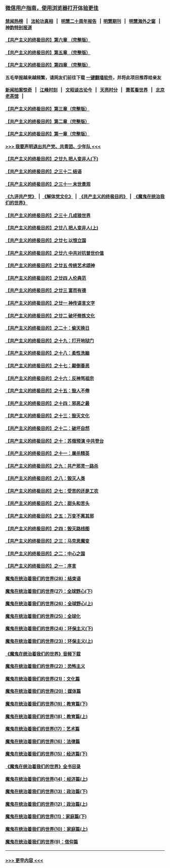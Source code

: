 ### [微信用户指南，使用浏览器打开体验更佳](https://github.com/gfw-breaker/banned-news1/blob/master/indexes/wechat-guide.md?t=0)
#### [禁闻热榜](热点新闻.md?t=0)  &nbsp;&nbsp;|&nbsp;&nbsp; [法轮功真相](https://github.com/gfw-breaker/truth/blob/master/README.md?t=0) &nbsp;&nbsp;|&nbsp;&nbsp; [明慧二十周年报告](https://github.com/gfw-breaker/mh-reports/blob/master/README.md?t=0) &nbsp;&nbsp;|&nbsp;&nbsp;[明慧期刊](https://github.com/gfw-breaker/mh-qikan) &nbsp;&nbsp;|&nbsp;&nbsp; [明慧海外之窗](https://github.com/gfw-breaker/mh-news/blob/master/README.md?t=0) &nbsp;&nbsp;|&nbsp;&nbsp; [神韵特别报道](https://github.com/gfw-breaker/mh-news/blob/master/shenyun.md?t=0)
#### [【共产主义的终极目的】第六章 （完整版）](../pages/nsc422/n11428913.md?t=02130702) 
#### [【共产主义的终极目的】第五章 （完整版）](../pages/nsc422/n11428912.md?t=02130702) 
#### [【共产主义的终极目的】第四章 （完整版）](../pages/nsc422/n11428907.md?t=02130702) 
#### 五毛举报越来越频繁，请网友们前往下载 [一键翻墙软件](https://github.com/gfw-breaker/ssr-accounts)，并将此项目推荐给亲友
#### [新闻拍案惊奇](https://github.com/gfw-breaker/banned-news1/blob/master/pages/link4.md) &nbsp;&nbsp;|&nbsp;&nbsp; [江峰时刻](https://github.com/gfw-breaker/banned-news1/blob/master/pages/link4.md) &nbsp;&nbsp;|&nbsp;&nbsp; [文昭谈古论今](https://github.com/gfw-breaker/banned-news1/blob/master/pages/link4.md) &nbsp;&nbsp;|&nbsp;&nbsp; [天亮时分](https://github.com/gfw-breaker/banned-news1/blob/master/pages/link4.md) &nbsp;&nbsp;|&nbsp;&nbsp; [萧茗看世界](https://github.com/gfw-breaker/banned-news1/blob/master/pages/link4.md) &nbsp;&nbsp;|&nbsp;&nbsp; [北京老茶馆](https://github.com/gfw-breaker/banned-news1/blob/master/pages/link4.md) &nbsp;&nbsp;|&nbsp;&nbsp; 
#### [【共产主义的终极目的】第三章（完整版）](../pages/nsc422/n11428848.md?t=02130702) 
#### [【共产主义的终极目的】第二章（完整版）](../pages/nsc422/n11428831.md?t=02130702) 
#### [【共产主义的终极目的】第一章（完整版）](../pages/nsc422/n11417651.md?t=02130702) 
#### [>>> 我要声明退出共产党、共青团、少年队 <<<](https://github.com/begood0513/goodnews/blob/master/quit/letter.md) 
#### [【共产主义的终极目的】之廿九 把人变非人(下)](../pages/nsc422/n11344140.md?t=02130702) 
#### [【共产主义的终极目的】之三十二 结语](../pages/nsc422/n11360535.md?t=02130702) 
#### [【共产主义的终极目的】之三十一 末世景观](../pages/nsc422/n11351129.md?t=02130702) 
#### [《九评共产党》](https://github.com/begood0513/9ping.md/blob/master/README.md) &nbsp;|&nbsp; [《解体党文化》](../../../../jtdwh.md/blob/master/README.md)  &nbsp;|&nbsp; [《共产主义的终极目的》](../../../../gczydzjmd.md/blob/master/README.md) &nbsp;|&nbsp; [《魔鬼在统治我们的世界》](../../../../mgztzwmdsj.md/blob/master/README.md) 
#### [【共产主义的终极目的】之三十 几成狼世界](../pages/nsc422/n11348280.md?t=02130702) 
#### [【共产主义的终极目的】之廿八 把人变非人(上)](../pages/nsc422/n11340492.md?t=02130702) 
#### [【共产主义的终极目的】之廿七 以恨立国](../pages/nsc422/n11336944.md?t=02130702) 
#### [【共产主义的终极目的】之廿六 中共对抗普世价值](../pages/nsc422/n11324785.md?t=02130702) 
#### [【共产主义的终极目的】之廿五 传统艺术颂神](../pages/nsc422/n11296396.md?t=02130702) 
#### [【共产主义的终极目的】之廿四 人伦典范](../pages/nsc422/n11296397.md?t=02130702) 
#### [【共产主义的终极目的】之廿三 富而有德](../pages/nsc422/n11283598.md?t=02130702) 
#### [【共产主义的终极目的】之廿一 神传语言文字](../pages/nsc422/n11263265.md?t=02130702) 
#### [【共产主义的终极目的】之廿二 破坏修炼文化](../pages/nsc422/n11245728.md?t=02130702) 
#### [【共产主义的终极目的】之二十：偷天换日](../pages/nsc422/n11238846.md?t=02130702) 
#### [【共产主义的终极目的】之十九：打开地狱门](../pages/nsc422/n11206376.md?t=02130702) 
#### [【共产主义的终极目的】之十八：柔性洗脑](../pages/nsc422/n11199994.md?t=02130702) 
#### [【共产主义的终极目的】之十七：颠倒善恶](../pages/nsc422/n11179782.md?t=02130702) 
#### [【共产主义的终极目的】之十六：反神骂祖宗](../pages/nsc422/n11166798.md?t=02130702) 
#### [【共产主义的终极目的】之十五：毁人不倦](../pages/nsc422/n11166792.md?t=02130702) 
#### [【共产主义的终极目的】之十四：邪恶之最](../pages/nsc422/n11150249.md?t=02130702) 
#### [【共产主义的终极目的】之十三：毁灭文化](../pages/nsc422/n11135227.md?t=02130702) 
#### [【共产主义的终极目的】之十二：破坏自然](../pages/nsc422/n11135214.md?t=02130702) 
#### [【共产主义的终极目的】之十：苏俄预演 中共登台](../pages/nsc422/n11118424.md?t=02130702) 
#### [【共产主义的终极目的】之十一：屠杀精英](../pages/nsc422/n11118442.md?t=02130702) 
#### [【共产主义的终极目的】之九：共产邪灵一路杀](../pages/nsc422/n11114139.md?t=02130702) 
#### [【共产主义的终极目的】之八：毁灭人类](../pages/nsc422/n11108503.md?t=02130702) 
#### [【共产主义的终极目的】之七：受苦的还是工农](../pages/nsc422/n11101809.md?t=02130702) 
#### [【共产主义的终极目的】之六：甜头和苦头](../pages/nsc422/n11096971.md?t=02130702) 
#### [【共产主义的终极目的】之五：万变不离其邪](../pages/nsc422/n11091285.md?t=02130702) 
#### [【共产主义的终极目的】之四：毁灭路线图](../pages/nsc422/n11086284.md?t=02130702) 
#### [【共产主义的终极目的】之三：马克思魔变](../pages/nsc422/n11061941.md?t=02130702) 
#### [【共产主义的终极目的】之二：中心之国](../pages/nsc422/n11047728.md?t=02130702) 
#### [【共产主义的终极目的】之一：序言](../pages/nsc422/n11086077.md?t=02130702) 
#### [魔鬼在统治着我们的世界(28)：结束语](../pages/nsc422/n10936246.md?t=02130702) 
#### [魔鬼在统治着我们的世界(27)：全球野心(下)](../pages/nsc422/n10928319.md?t=02130702) 
#### [魔鬼在统治着我们的世界(26)：全球野心(上)](../pages/nsc422/n10900318.md?t=02130702) 
#### [魔鬼在统治着我们的世界(25)：全球化](../pages/nsc422/n10788205.md?t=02130702) 
#### [魔鬼在统治着我们的世界(24)：环保主义(下)](../pages/nsc422/n10695307.md?t=02130702) 
#### [魔鬼在统治着我们的世界(23)：环保主义(上)](../pages/nsc422/n10688613.md?t=02130702) 
#### [《魔鬼在统治着我们的世界》音频下载](../pages/nsc422/n10635553.md?t=02130702) 
#### [魔鬼在统治着我们的世界(22)：恐怖主义](../pages/nsc422/n10614727.md?t=02130702) 
#### [魔鬼在统治着我们的世界(21)：文化篇](../pages/nsc422/n10597706.md?t=02130702) 
#### [魔鬼在统治着我们的世界(20)：媒体篇](../pages/nsc422/n10586579.md?t=02130702) 
#### [魔鬼在统治着我们的世界(19)：教育篇(下)](../pages/nsc422/n10564808.md?t=02130702) 
#### [魔鬼在统治着我们的世界(18)：教育篇(上)](../pages/nsc422/n10526970.md?t=02130702) 
#### [魔鬼在统治着我们的世界(17)：艺术篇](../pages/nsc422/n10499093.md?t=02130702) 
#### [魔鬼在统治着我们的世界(16)：法律篇](../pages/nsc422/n10485969.md?t=02130702) 
#### [魔鬼在统治着我们的世界(15)：经济篇(下)](../pages/nsc422/n10469975.md?t=02130702) 
#### [《魔鬼在统治着我们的世界》全书目录](../pages/nsc422/n10464261.md?t=02130702) 
#### [魔鬼在统治着我们的世界(14)：经济篇(上)](../pages/nsc422/n10457370.md?t=02130702) 
#### [魔鬼在统治着我们的世界(13)：政治篇(下)](../pages/nsc422/n10448270.md?t=02130702) 
#### [魔鬼在统治着我们的世界(12)：政治篇(上)](../pages/nsc422/n10444576.md?t=02130702) 
#### [魔鬼在统治着我们的世界(11)：家庭篇(下)](../pages/nsc422/n10440961.md?t=02130702) 
#### [魔鬼在统治着我们的世界(10)：家庭篇(上)](../pages/nsc422/n10435448.md?t=02130702) 
#### [魔鬼在统治着我们的世界(9)：信仰篇](../pages/nsc422/n10432159.md?t=02130702) 

----
#### [ >>> 更早内容 <<< ](../indexes/nsc422-earlier.md)
